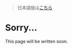 <!-- https://github.com/rust-lang/cargo/blob/master/ARCHITECTURE.md -->

> 日本語版は[こちら](https://doc.poac.pm/ja/architecture.html)

# Sorry...
This page will be written soon.
